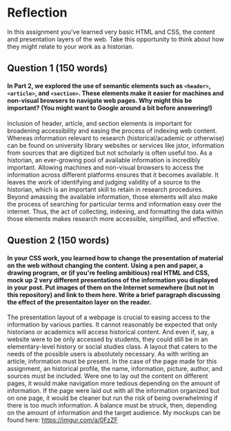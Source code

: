 # Reflection

In this assignment you've learned very basic HTML and CSS, the content and presentation layers of the web. Take this opportunity to think about how they might relate to your work as a historian.

## Question 1 (150 words)
#### In Part 2, we explored the use of semantic elements such as `<header>`, `<article>`, and `<section>`. These elements make it easier for machines and non-visual browsers to navigate web pages. Why might this be important? (You might want to Google around a bit before answering!)

Inclusion of header, article, and section elements is important for broadening accessibility and easing the process of indexing web content. Whereas information relevant to research (historical/academic or otherwise) can be found on university library websites or services like jstor, information from sources that are digitized but not scholarly is often useful too. As a historian, an ever-growing pool of available information is incredibly important. Allowing machines and non-visual browsers to access the information across different platforms ensures that it becomes available. It leaves the work of identifying and judging validity of a source to the historian, which is an important skill to retain in research procedures. Beyond amassing the available information, those elements will also make the process of searching for particular terms and information easy over the internet. Thus, the act of collecting, indexing, and formatting the data within those elements makes research more accessible, simplified, and effective.

## Question 2 (150 words)
#### In your CSS work, you learned how to change the presentation of material on the web without changing the content. Using a pen and paper, a drawing program, or (if you're feeling ambitious) real HTML and CSS, mock up 2 very different presentations of the information you displayed in your post. Put images of them on the Internet somewhere (but not in this repository) and link to them here. Write a brief paragraph discussing the effect of the presentaiton layer on the reader.

The presentation layout of a webpage is crucial to easing access to the information by various parties. It cannot reasonably be expected that only historians or academics will access historical content. And even if, say, a website were to be only accessed by students, they could still be in an elementary-level history or social studies class. A layout that caters to the needs of the possible users is absolutely necessary. As with writing an article, information must be present. In the case of the page made for this assignment, an historical profile, the name, information, picture, author, and sources must be included. Were one to lay out the content on different pages, it would make navigation more tedious depending on the amount of information. If the page were laid out with all the information organized but on one page, it would be cleaner but run the risk of being overwhelming if there is too much information. A balance must be struck, then, depending on the amount of information and the target audience. My mockups can be found here: <https://imgur.com/a/0FzZF>
